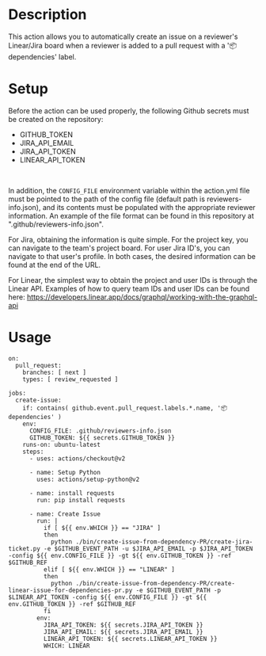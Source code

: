 # Description
This action allows you to automatically create an issue on a reviewer's Linear/Jira board when a reviewer is added to a pull request with a '📦 dependencies' label. 

# Setup
Before the action can be used properly, the following Github secrets must be created on the repository: 
<br>
* GITHUB_TOKEN
* JIRA_API_EMAIL
* JIRA_API_TOKEN
* LINEAR_API_TOKEN
<br>

In addition, the `CONFIG_FILE` environment variable within the action.yml file must be pointed to the path of the config file (default path is reviewers-info.json), and its contents must be populated with the appropriate reviewer information. An example of the file format can be found in this repository at ".github/reviewers-info.json". 

For Jira, obtaining the information is quite simple. For the project key, you can navigate to the team's project board. For user Jira ID's, you can navigate to that user's profile. In both cases, the desired information can be found at the end of the URL. 

For Linear, the simplest way to obtain the project and user IDs is through the Linear API. Examples of how to query team IDs and user IDs can be found here: https://developers.linear.app/docs/graphql/working-with-the-graphql-api

# Usage

```
on:
  pull_request:
    branches: [ next ]
    types: [ review_requested ]

jobs:
  create-issue:
    if: contains( github.event.pull_request.labels.*.name, '📦 dependencies' )
    env: 
      CONFIG_FILE: .github/reviewers-info.json
      GITHUB_TOKEN: ${{ secrets.GITHUB_TOKEN }}
    runs-on: ubuntu-latest
    steps:
      - uses: actions/checkout@v2
        
      - name: Setup Python
        uses: actions/setup-python@v2
        
      - name: install requests
        run: pip install requests
        
      - name: Create Issue
        run: |
          if [ ${{ env.WHICH }} == "JIRA" ]
          then
            python ./bin/create-issue-from-dependency-PR/create-jira-ticket.py -e $GITHUB_EVENT_PATH -u $JIRA_API_EMAIL -p $JIRA_API_TOKEN -config ${{ env.CONFIG_FILE }} -gt ${{ env.GITHUB_TOKEN }} -ref $GITHUB_REF
          elif [ ${{ env.WHICH }} == "LINEAR" ]
          then
            python ./bin/create-issue-from-dependency-PR/create-linear-issue-for-dependencies-pr.py -e $GITHUB_EVENT_PATH -p $LINEAR_API_TOKEN -config ${{ env.CONFIG_FILE }} -gt ${{ env.GITHUB_TOKEN }} -ref $GITHUB_REF
          fi
        env: 
          JIRA_API_TOKEN: ${{ secrets.JIRA_API_TOKEN }}
          JIRA_API_EMAIL: ${{ secrets.JIRA_API_EMAIL }}
          LINEAR_API_TOKEN: ${{ secrets.LINEAR_API_TOKEN }} 
          WHICH: LINEAR
```
